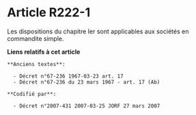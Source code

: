 # Article R222-1

Les dispositions du chapitre Ier sont applicables aux sociétés en commandite simple.

**Liens relatifs à cet article**

	**Anciens textes**:

	  - Décret n°67-236 1967-03-23 art. 17
	  - Décret n°67-236 du 23 mars 1967 - art. 17 (Ab)

	**Codifié par**:

	  - Décret n°2007-431 2007-03-25 JORF 27 mars 2007
